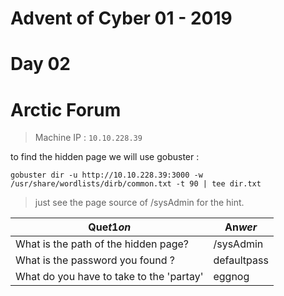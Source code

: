 # Advent of Cyber 01 - 2019
# Day 02
# Arctic Forum 

> Machine IP : `10.10.228.39`

to find the hidden page we will use gobuster :
```
gobuster dir -u http://10.10.228.39:3000 -w /usr/share/wordlists/dirb/common.txt -t 90 | tee dir.txt
```

> just see the page source of /sysAdmin for the hint.


| Que$t1on$ | An$wer$ |
|-----------|---------|
| What is the path of the hidden page? | /sysAdmin |
| What is the password you found ? | defaultpass |
| What do you have to take to the 'partay' | eggnog |
